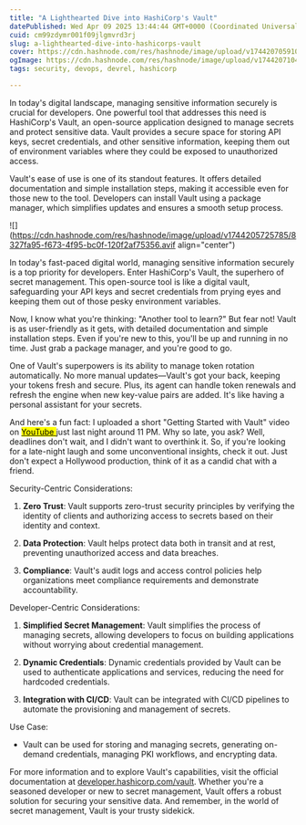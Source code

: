 ```yaml
---
title: "A Lighthearted Dive into HashiCorp's Vault"
datePublished: Wed Apr 09 2025 13:44:44 GMT+0000 (Coordinated Universal Time)
cuid: cm99zdymr001f09jlgmvrd3rj
slug: a-lighthearted-dive-into-hashicorps-vault
cover: https://cdn.hashnode.com/res/hashnode/image/upload/v1744207059108/3cc7f607-c9be-431e-ae1a-888762e152b8.png
ogImage: https://cdn.hashnode.com/res/hashnode/image/upload/v1744207104488/ab3f1cce-bf4f-4250-8a31-2fd1e6867b10.jpeg
tags: security, devops, devrel, hashicorp

---
```


In today's digital landscape, managing sensitive information securely is crucial for developers. One powerful tool that addresses this need is HashiCorp's Vault, an open-source application designed to manage secrets and protect sensitive data. Vault provides a secure space for storing API keys, secret credentials, and other sensitive information, keeping them out of environment variables where they could be exposed to unauthorized access.

Vault's ease of use is one of its standout features. It offers detailed documentation and simple installation steps, making it accessible even for those new to the tool. Developers can install Vault using a package manager, which simplifies updates and ensures a smooth setup process.

![](https://cdn.hashnode.com/res/hashnode/image/upload/v1744205725785/8327fa95-f673-4f95-bc0f-120f2af75356.avif align="center")

In today's fast-paced digital world, managing sensitive information securely is a top priority for developers. Enter HashiCorp's Vault, the superhero of secret management. This open-source tool is like a digital vault, safeguarding your API keys and secret credentials from prying eyes and keeping them out of those pesky environment variables.

Now, I know what you're thinking: "Another tool to learn?" But fear not! Vault is as user-friendly as it gets, with detailed documentation and simple installation steps. Even if you're new to this, you'll be up and running in no time. Just grab a package manager, and you're good to go.

One of Vault's superpowers is its ability to manage token rotation automatically. No more manual updates—Vault's got your back, keeping your tokens fresh and secure. Plus, its agent can handle token renewals and refresh the engine when new key-value pairs are added. It's like having a personal assistant for your secrets.

And here's a fun fact: I uploaded a short "Getting Started with Vault" video on [<mark>YouTube </mark>](https://youtu.be/6TBs7mGRLK8?si=MHKgLxrB2L4DGccP) just last night around 11 PM. Why so late, you ask? Well, deadlines don't wait, and I didn't want to overthink it. So, if you're looking for a late-night laugh and some unconventional insights, check it out. Just don't expect a Hollywood production, think of it as a candid chat with a friend.

Security-Centric Considerations:

1. **Zero Trust**: Vault supports zero-trust security principles by verifying the identity of clients and authorizing access to secrets based on their identity and context.
    
2. **Data Protection**: Vault helps protect data both in transit and at rest, preventing unauthorized access and data breaches.
    
3. **Compliance**: Vault's audit logs and access control policies help organizations meet compliance requirements and demonstrate accountability.
    

Developer-Centric Considerations:

1. **Simplified Secret Management**: Vault simplifies the process of managing secrets, allowing developers to focus on building applications without worrying about credential management.
    
2. **Dynamic Credentials**: Dynamic credentials provided by Vault can be used to authenticate applications and services, reducing the need for hardcoded credentials.
    
3. **Integration with CI/CD**: Vault can be integrated with CI/CD pipelines to automate the provisioning and management of secrets.
    

Use Case:

* Vault can be used for storing and managing secrets, generating on-demand credentials, managing PKI workflows, and encrypting data.
    

For more information and to explore Vault's capabilities, visit the official documentation at [developer.hashicorp.com/vault](http://developer.hashicorp.com/vault). Whether you're a seasoned developer or new to secret management, Vault offers a robust solution for securing your sensitive data. And remember, in the world of secret management, Vault is your trusty sidekick.